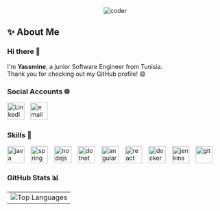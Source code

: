 <div align="center">
  <img src="https://github.com/user-attachments/assets/40e08566-1a71-4510-8814-85f0906c513a" alt="coder" />
</div>


## ✨ About Me

### Hi there 👋
I'm **Yassmine**, a junior Software Engineer from Tunisia.  
Thank you for checking out my GitHub profile! 😄


###  Social Accounts 🌐

<a href="https://www.linkedin.com/in/yasmine-cherif-9a0407203/" style="text-decoration: none; margin-right: 10px;">
  <img src="https://www.vectorlogo.zone/logos/linkedin/linkedin-icon.svg" alt="LinkedIn" style="height: 40px;" />
</a>
<a href="mailto:cherifyasmeen@gmail.com" style="text-decoration: none;">
    <img src='https://user-images.githubusercontent.com/59792971/164092165-318b4325-304b-4b3e-8143-eb8906976e4d.png' alt='email' style="height: 40px;">
</a>


###  Skills 💪

<div style="display: flex; flex-wrap: wrap; gap: 15px; align-items: center;">
  <img height="40" src="https://cdn.jsdelivr.net/gh/devicons/devicon/icons/java/java-original.svg" alt="java"/>
  <img height="40" src="https://www.vectorlogo.zone/logos/springio/springio-icon.svg" alt="spring"/>
  <img height="40" src="https://www.vectorlogo.zone/logos/nodejs/nodejs-icon.svg" alt="nodejs"/>
  <img height="40" src="https://www.vectorlogo.zone/logos/dotnet/dotnet-ar21.svg" alt="dotnet"/>
  <img height="40" src="https://cdn.jsdelivr.net/gh/devicons/devicon/icons/angularjs/angularjs-original.svg" alt="angular"/>
  <img height="40" src="https://www.vectorlogo.zone/logos/reactjs/reactjs-icon.svg" alt="react"/>
  <img height="40" src="https://cdn4.iconfinder.com/data/icons/logos-and-brands/512/97_Docker_logo_logos-512.png" alt="docker"/>
  <img height="40" src="https://www.vectorlogo.zone/logos/jenkins/jenkins-icon.svg" alt="jenkins"/>
  <img height="40" src="https://cdn.jsdelivr.net/gh/devicons/devicon/icons/git/git-original.svg" alt="git"/>
</div>

###  GitHub Stats 📊

<table style="border: none; margin: auto;">
    <tbody>
        <tr valign="top">
           <td>
            <img src="https://github-readme-stats.vercel.app/api/top-langs/?username=YassmineCherif&theme=chartreuse-dark&show_icons=true&hide_border=false&layout=compact" alt="Top Languages"/>
          </td>
        </tr>
    </tbody>
</table>
